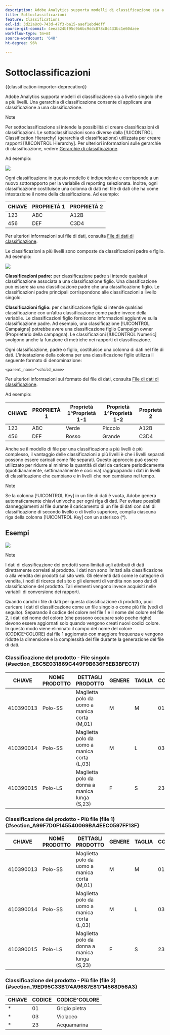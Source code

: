 ```yaml
---
description: Adobe Analytics supporta modelli di classificazione sia a livello singolo che a più livelli. Una gerarchia di classificazione consente di applicare una classificazione a una classificazione.
title: Sottoclassificazioni
feature: Classifications
exl-id: 3d22a8c0-743d-47f3-ba15-aaef1ebd4dff
source-git-commit: 4eea524bf95c9b6bc9ddc878c8c433bc1e60daee
workflow-type: tm+mt
source-wordcount: '648'
ht-degree: 96%

---
```


# Sottoclassificazioni

{{classification-importer-deprecation}}

Adobe Analytics supporta modelli di classificazione sia a livello singolo che a più livelli. Una gerarchia di classificazione consente di applicare una classificazione a una classificazione.

>[!NOTE]
>
>Per sottoclassificazione si intende la possibilità di creare classificazioni di classificazioni. Le sottoclassificazioni sono diverse dalla [!UICONTROL Classification Hierarchy] (gerarchia di classificazione) utilizzata per creare rapporti [!UICONTROL Hierarchy]. Per ulteriori informazioni sulle gerarchie di classificazione, vedere [Gerarchie di classificazione](/help/admin/admin/c-manage-report-suites/c-edit-report-suites/conversion-var-admin/classification-hierarchies.md).

Ad esempio:

![](../assets/single-level-popup-C.png)

Ogni classificazione in questo modello è indipendente e corrisponde a un nuovo sottorapporto per la variabile di reporting selezionata. Inoltre, ogni classificazione costituisce una colonna di dati nel file di dati che ha come intestazione il nome della classificazione. Ad esempio:

| CHIAVE | PROPRIETÀ 1 | PROPRIETÀ 2 |
|---|---|---|
| 123 | ABC | A12B |
| 456 | DEF | C3D4 |

Per ulteriori informazioni sul file di dati, consulta [File di dati di classificazione](/help/components/classifications/importer/c-saint-data-files.md).

Le classificazioni a più livelli sono composte da classificazioni padre e figlio. Ad esempio:

![](../assets/Multi-Level-Class-popup.png)

**Classificazioni padre:** per classificazione padre si intende qualsiasi classificazione associata a una classificazione figlio. Una classificazione può essere sia una classificazione padre che una classificazione figlio. Le classificazioni padre principali corrispondono alle classificazioni a livello singolo.

**Classificazioni figlio:** per classificazione figlio si intende qualsiasi classificazione con un’altra classificazione come padre invece della variabile. Le classificazioni figlio forniscono informazioni aggiuntive sulla classificazione padre. Ad esempio, una classificazione [!UICONTROL Campaigns] potrebbe avere una classificazione figlio Campaign owner (Proprietario della campagna). Le classificazioni [!UICONTROL Numeric] svolgono anche la funzione di metriche nei rapporti di classificazione.

Ogni classificazione, padre o figlio, costituisce una colonna di dati nel file di dati. L’intestazione della colonna per una classificazione figlio utilizza il seguente formato di denominazione:

`<parent_name>^<child_name>`

Per ulteriori informazioni sul formato del file di dati, consulta [File di dati di classificazione](/help/components/classifications/importer/c-saint-data-files.md).

Ad esempio:

| CHIAVE | PROPRIETÀ 1 | Proprietà 1^Proprietà 1-1 | Proprietà 1^Proprietà 1-2 | Proprietà 2 |
|---|---|---|---|---|
| 123 | ABC | Verde | Piccolo | A12B |
| 456 | DEF | Rosso | Grande | C3D4 |

Anche se il modello di file per una classificazione a più livelli è più complesso, il vantaggio delle classificazioni a più livelli è che i livelli separati possono essere caricati come file separati. Questo approccio può essere utilizzato per ridurre al minimo la quantità di dati da caricare periodicamente (quotidianamente, settimanalmente e così via) raggruppando i dati in livelli di classificazione che cambiano e in livelli che non cambiano nel tempo.

>[!NOTE]
>
>Se la colonna [!UICONTROL Key] in un file di dati è vuota, Adobe genera automaticamente chiavi univoche per ogni riga di dati. Per evitare possibili danneggiamenti al file durante il caricamento di un file di dati con dati di classificazione di secondo livello o di livello superiore, compila ciascuna riga della colonna [!UICONTROL Key] con un asterisco (*).

## Esempi

![](/help/admin/admin/c-manage-report-suites/c-edit-report-suites/realtime/assets/classifications.png)

>[!NOTE]
>
>I dati di classificazione dei prodotti sono limitati agli attributi di dati direttamente correlati al prodotto. I dati non sono limitati alla classificazione o alla vendita dei prodotti sul sito web. Gli elementi dati come le categorie di vendita, i nodi di ricerca del sito o gli elementi di vendita non sono dati di classificazione del prodotto. Tali elementi vengono invece acquisiti nelle variabili di conversione dei rapporti.

Quando carichi i file di dati per questa classificazione di prodotto, puoi caricare i dati di classificazione come un file singolo o come più file (vedi di seguito). Separando il codice del colore nel file 1 e il nome del colore nel file 2, i dati del nome del colore (che possono occupare solo poche righe) devono essere aggiornati solo quando vengono creati nuovi codici colore. In questo modo viene eliminato il campo del nome del colore (CODICE^COLORE) dal file 1 aggiornato con maggiore frequenza e vengono ridotte la dimensione e la complessità del file durante la generazione del file di dati.

### Classificazione del prodotto - File singolo {#section_E8C5E031869C449F9B636F5EB3BFEC17}

| CHIAVE | NOME PRODOTTO | DETTAGLI PRODOTTO | GENERE | TAGLIA | CODICE | CODICE^COLORE |
|---|---|---|---|---|---|---|
| 410390013 | Polo-SS | Maglietta polo da uomo a manica corta (M,01) | M | M | 01 | Grigio pietra |
| 410390014 | Polo-SS | Maglietta polo da uomo a manica corta (L,03) | M | L | 03 | Violaceo |
| 410390015 | Polo-LS | Maglietta polo da donna a manica lunga (S,23) | F | S | 23 | Acquamarina |

### Classificazione del prodotto - Più file (file 1) {#section_A99F7D0F145540069BA4EEC0597FF13F}

| CHIAVE | NOME PRODOTTO | DETTAGLI PRODOTTO | GENERE | TAGLIA | CODICE |
|---|---|---|---|---|---|
| 410390013 | Polo-SS | Maglietta polo da uomo a manica corta (M,01) | M | M | 01 |
| 410390014 | Polo-SS | Maglietta polo da uomo a manica corta (L,03) | M | L | 03 |
| 410390015 | Polo-LS | Maglietta polo da donna a manica lunga (S,23) | F | S | 23 |

### Classificazione del prodotto - Più file (file 2) {#section_19ED95C33B174A9687E81714568D56A3}

| CHIAVE | CODICE | CODICE^COLORE |
|---|---|---|
| &#42; | 01 | Grigio pietra |
| &#42; | 03 | Violaceo |
| &#42; | 23 | Acquamarina |
